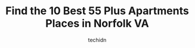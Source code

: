 ---
layout: ampstory
image: https://i0.wp.com/www.depkes.org/wp-content/uploads/2023/06/55-plus-apartments-0-in-norfolk-va-1685875171.jpeg?resize=640,853
author: techidn
featured: false
description: Discover the impressive array of 55 Plus Apartments options in Norfolk VA, where you can find 10 of the largest 55 Plus Apartments establishments in the area. From renowned classics to hidde
title: Find the 10 Best 55 Plus Apartments Places in Norfolk VA
cover:
   title: Find the 10 Best 55 Plus Apartments Places in Norfolk VA
   subtitle: Rickpate
   background: https://www.depkes.org/wp-content/uploads/2023/06/55-plus-apartments-0-in-norfolk-va-1685875171.jpeg

pages: 
 - layout: thirds
   top: <h1>#1 Acclaim at East Beach</h1>
   bottom: "<p>Our mom truly enjoys her home at the Acclaim! She loves how spacious her apartment is and having a full kitchen with an the option to dine in the restaurant. The staff ar</p>"
   background: https://www.depkes.org/wp-content/uploads/2023/06/55-plus-apartments-1-in-norfolk-va-1685875171.jpeg
   backgroundblur: true
 - layout: thirds
   top: <h1>#2 Commonwealth Senior Living at Leigh Hall</h1>
   bottom: "<p>I went there to visit my cousin as I do every few months.  Every time I go for a visit my cousin looks like she hasnt had a shower in a month.  Her hair is always filthy</p>"
   background: https://www.depkes.org/wp-content/uploads/2023/06/55-plus-apartments-2-in-norfolk-va-1685875172.jpeg
   cta:
      link: https://www.depkes.org/blog/find-the-10-best-55-plus-apartments-places-in-norfolk-va/
      text: Find the 10 Best 55 Plus Apartments Places in Norfolk VA
 - layout: thirds
   top: <h1>#3 Commonwealth Senior Living at the Ballentine</h1>
   bottom: "<p>7211 Granby St, Norfolk, VA 23505, United States</p>"
   background: https://www.depkes.org/wp-content/uploads/2023/06/55-plus-apartments-3-in-norfolk-va-1685875172.jpeg
   cta:
      link: https://www.depkes.org/blog/find-the-10-best-55-plus-apartments-places-in-norfolk-va/
      text: Find the 10 Best 55 Plus Apartments Places in Norfolk VA
 - layout: thirds
   top: <h1>#4 Harbors Edge</h1>
   bottom: "<p>One Colley Ave, Norfolk, VA 23510, United States</p>"
   background: https://images.unsplash.com/photo-1531169509526-f8f1fdaa4a67?ixlib=rb-4.0.3&ixid=MnwxMjA3fDB8MHxwaG90by1wYWdlfHx8fGVufDB8fHx8&auto=format&fit=crop&w=640&h=853&q=80
   cta:
      link: https://www.depkes.org/blog/find-the-10-best-55-plus-apartments-places-in-norfolk-va/
      text: Find the 10 Best 55 Plus Apartments Places in Norfolk VA
 - layout: thirds
   top: <h1>#5 The Talbot on Granby</h1>
   bottom: "<p>6311 Granby St, Norfolk, VA 23505, United States</p>"
   background: https://images.unsplash.com/photo-1613843873231-1447db182f97?ixlib=rb-4.0.3&ixid=MnwxMjA3fDB8MHxwaG90by1wYWdlfHx8fGVufDB8fHx8&auto=format&fit=crop&w=640&h=853&q=80
   cta:
      link: https://www.depkes.org/blog/find-the-10-best-55-plus-apartments-places-in-norfolk-va/
      text: Find the 10 Best 55 Plus Apartments Places in Norfolk VA
 - layout: thirds
   top: <h1>#6 Shorewood Cove Senior Living</h1>
   bottom: "<p>Shorewood Cove, Senior, Apts, 293 Corporate Blvd, Norfolk, VA 23502, United States</p>"
   background: https://images.unsplash.com/photo-1496096265110-f83ad7f96608?ixlib=rb-4.0.3&ixid=MnwxMjA3fDB8MHxwaG90by1wYWdlfHx8fGVufDB8fHx8&auto=format&fit=crop&w=640&h=853&q=80
   cta:
      link: https://www.depkes.org/blog/find-the-10-best-55-plus-apartments-places-in-norfolk-va/
      text: Find the 10 Best 55 Plus Apartments Places in Norfolk VA
 - layout: thirds
   top: <h1>#7 Cromwell House Apartments</h1>
   bottom: "<p>114 Cromwell Pkwy, Norfolk, VA 23505, United States</p>"
   background: https://images.unsplash.com/photo-1546497974-b213c9efb599?ixlib=rb-4.0.3&ixid=MnwxMjA3fDB8MHxwaG90by1wYWdlfHx8fGVufDB8fHx8&auto=format&fit=crop&w=640&h=853&q=80
   cta:
      link: https://www.depkes.org/blog/find-the-10-best-55-plus-apartments-places-in-norfolk-va/
      text: Find the 10 Best 55 Plus Apartments Places in Norfolk VA
 - layout: thirds
   middle: Continue reading...
   background: https://images.unsplash.com/photo-1595364397663-fca4f075d796?ixlib=rb-4.0.3&ixid=MnwxMjA3fDB8MHxwaG90by1wYWdlfHx8fGVufDB8fHx8&auto=format&fit=crop&w=640&h=853&q=80
   cta:
      link: https://www.depkes.org/blog/find-the-10-best-55-plus-apartments-places-in-norfolk-va/
      text: Find the 10 Best 55 Plus Apartments Places in Norfolk VA
      
---